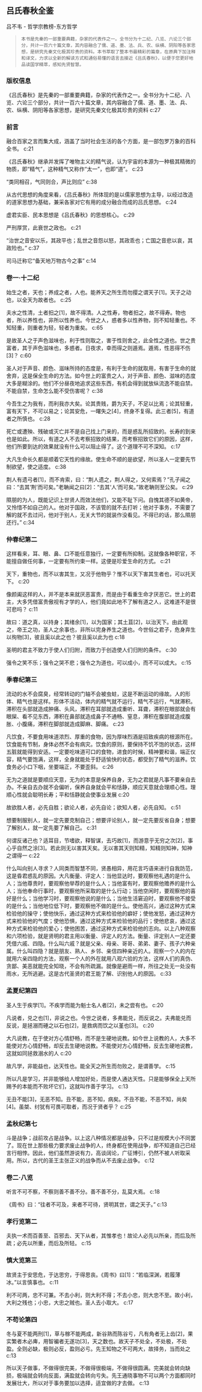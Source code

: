 ## 吕氏春秋全鉴

吕不韦  -  哲学宗教榜-东方哲学

>     本书是先秦的一部重要典籍，杂家的代表作之一。全书分为十二纪、八览、六论三个部分，共计一百六十篇文章，其内容融合了儒、道、墨、法、兵、农、纵横、阴阳等各家思想，是研究先秦文化极其珍贵的资料。本书萃取了整本书最精彩的篇章，在原典下加注释和译文，力求以全新的解读方式和通俗易懂的语言去接近《吕氏春秋》，以便于您更好地品读国学精萃，感知先贤智慧。


### 版权信息

《吕氏春秋》是先秦的一部重要典籍，杂家的代表作之一。全书分为十二纪、八览、六论三个部分，共计一百六十篇文章，其内容融合了儒、道、墨、法、兵、农、纵横、阴阳等各家思想，是研究先秦文化极其珍贵的资料 c:27

### 前言

融合百家之言而集大成，涵盖了当时社会生活的各个方面，是一部包罗万象的百科全书。 c:21

《吕氏春秋》继承并发挥了唯物主义的精气说，认为宇宙的本源为一种极其精微的物质，即“精气”，这种精气又称作“太一”，也即“道”。 c:23

“类同相召，气同则合，声比则应” c:38

从古代思想的角度来看，《吕氏春秋》所体现的是以儒家思想为主导，以经过改造的道家思想为基础，兼采各家对它有用的成分融合而成的吕氏思想。 c:24

虚君实臣、民本思想是《吕氏春秋》的思想核心。 c:29

严刑厚赏，此衰世之政也。 c:21

“治世之音安以乐，其政平也；乱世之音怨以怒，其政乖也；亡国之音悲以哀，其政险也。” c:37

司马迁称它“备天地万物古今之事” c:14

### 卷一·十二纪

始生之者，天也；养成之者，人也。能养天之所生而勿撄之谓天子[1]。天子之动也，以全天为故者也。 c:25

夫水之性清，土者抇之[1]，故不得清。人之性寿，物者抇之，故不得寿。物也者，所以养性也，非所以性养也。今世之人，惑者多以性养物，则不知轻重也。不知轻重，则重者为轻，轻者为重矣。 c:65

是故圣人之于声色滋味也，利于性则取之，害于性则舍之，此全性之道也。世之贵富者，其于声色滋味也，多惑者。日夜求，幸而得之则遁焉。遁焉，性恶得不伤[3]？ c:60

圣人对于声音、颜色、滋味所持的态度是，有利于生命的就取用，有害于生命的就舍弃，这是保全生命的方法。如今世上的富贵之人，对于声音、颜色、滋味的态度大多是糊涂的。他们不分昼夜地追求这些东西，有机会得到就放纵流逸不能自禁。不能自禁，生命怎么能不受伤害呢？ c:38

今吾生之为我有，而利我亦大矣。论其贵贱，爵为天子，不足以比焉；论其轻重，富有天下，不可以易之；论其安危，一曙失之[4]，终身不复得。此三者[5]，有道者之所慎也。 c:28

死亡或遭殃、残破或灭亡并不是自己找上门来的，而是惑乱所招致的。长寿的到来也是如此。所以，有道之人不去考察招致的结果，而考察招致它们的原因，这样，他们所要到达的效果就没有什么可以阻止得了。这个道理不可不深知。 c:17

大凡生命长久都是顺着它天性的缘故。使生命不顺的是欲望，所以圣人一定要先节制欲望，使之适度。 c:38

荆人有遗弓者[1]，而不肯索，曰：“荆人遗之，荆人得之，又何索焉？”孔子闻之曰：“去其‘荆’而可矣。”老聃闻之曰[2]：“去其‘人’而可矣。”故老聃则至公矣。 c:29

隰朋的为人，既能记识上世贤人而效法他们，又能不耻下问。自愧其德不如黄帝，又怜惜不如自己的人。他对于国政，不该管的就不去打听；他对于事务，不需要了解的就不去过问，他对于别人，无关大节的就装作没看见。不得已的话，那么隰朋还行。” c:34

### 仲春纪第二

这样看来，耳、眼、鼻、口不能任意独行，一定要有所抑制。这就像各种职官，不能擅自做任何事，一定要有所约束一样。这便是珍爱生命的方式。 c:21

天下，重物也，而不以害其生，又况于他物乎？惟不以天下害其生者也，可以托天下。 c:20

像颜阖这样的人，并不是本来就厌恶富贵，而是由于看重生命才厌恶它。世上的君主，大多凭借富贵傲视有才学的人，他们竟如此地不了解有道之人，这难道不是很可悲吗？ c:11

故曰：道之真，以持身；其绪余[1]，以为国家；其土苴[2]，以治天下。由此观之，帝王之功，圣人之余事也，非所以完身养生之道也。今世俗之君子，危身弃生以徇物[3]，彼且奚以此之也？彼且奚以此为也 c:18

圣明的君主不致力于使人们归附，而致力于创造使人们归附的条件。 c:30

强令之笑不乐；强令之哭不悲；强令之为道也，可以成小，而不可以成大。 c:15

### 季春纪第三

流动的水不会腐臭，经常转动的门轴不会被虫蛀，这是不断运动的缘故。人的形体、精气也是这样。形体不活动，体内的精气就不运行，精气不运行，气就滞积。滞积在头部就造成肿痛、头风，滞积在耳部就造成重听、耳聋，滞积在眼部就会有眼屎、看不见东西，滞积在鼻部就造成鼻子不通畅、窒息，滞积在腹部就造成腹胀、小腹痛，滞积在脚部就造成脚麻、脚痛。 c:23

凡饮食，不要食用味道浓烈、厚重的食物，因为厚味烈酒是招致疾病的根源所在。饮食能有节制，身体必然不会有病灾。饮食的原则，要保持不饥不饱的状态，这样五脏就能得到安适。一定要吃味道可口的食物，进食的时候，精神要和谐，端正仪容，精气要饱满，这样，全身就能处于舒适愉快的状态，都受到了精气的滋养。饮食务必小口下咽，坐要端正，不要歪斜。 c:26

无为之道就是要顺应天意，无为的本意是保养自身，无为之君就是凡事不要亲自去办。不亲自去办就不会偏听，保养自身就会平和恬静，顺应天意就会理顺心性。理顺心性就会聪明长寿；平和恬静就会使事业发展 c:20

故欲胜人者，必先自胜；欲论人者，必先自论；欲知人者，必先自知。 c:51

想要制服别人，就一定先要克制自己；想要评论别人，就一定先要反省自身；想要了解别人，就一定先要了解自己。 c:31

何谓反诸己也？适耳目，节嗜欲，释智谋，去巧故[1]，而游意乎无穷之次[2]，事心乎自然之涂[3]。若此则无以害其天矣。无以害其天则知精，知精则知神，知神之谓得一 c:22

什么叫向别人寻求？人同类而智慧不同，贤愚相异，用花言巧语来进行自我防范，这是昏君惑乱的原因。大凡衡量、评定人：当他显达时，要观察他礼遇的是什么人；当他尊贵时，要观察他举荐的是什么人；当他富有时，要观察他赡养的是什么人；当他奉命行事时，要观察他所采取的是什么行动；当他空闲时，要观察他的喜好是什么；当他学习时，要观察他说的是什么；当他生活窘迫时，要观察他不接受的是什么；当他地位低下时，要观察他不做的是什么。使他高兴，通过这种方式来检验他的操守；使他快乐，通过这种方式来检验他的癖好；使他发怒，通过这种方式来检验他的气度；使他恐惧，通过这种方式来检验他的品行；使他悲哀，通过这种方式来检验他的爱心；使他困苦，通过这种方式来检验他的志向。以上八种观察和六项检验，就是贤明的君主用以衡量、评定人的方法。衡量、评定别人一定还要凭借六戚、四隐。什么叫六戚？就是父亲、母亲、哥哥、弟弟、妻子、孩子六种亲属。什么叫四隐？就是朋友、熟人、乡邻、亲信四种亲近的人。观察一个人的内在就用六亲四隐的方法，观察一个人的外在就用八观六验的方法，这样人们的真伪、贪鄙、美恶就能完全知晓，不会有所疏漏。就像是避雨一样，所往之处无一处没有雨水，无所逃避。这是古代圣贤的君王能了解、识别他人的原因。 c:33

### 孟夏纪第四

圣人生于疾学[1]。不疾学而能为魁士名人者[2]，未之尝有也。 c:20

凡说者，兑之也[1]，非说之也。今世之说者，多弗能兑，而反说之。夫弗能兑而反说，是拯溺而硾之以石也[2]，是救病而饮之以堇也[3]。 c:20

大凡说教，在于使对方心情舒畅，而不是生硬地说教。如今世上说教的人，大多不能使对方心情舒畅，却反去生硬地说教。不能使对方心情舒畅，反去生硬地说教，这就如同拯救溺水的人 c:20

故凡学，非能益也，达天性也。能全天之所生而勿败之，是谓善学。 c:15

所以凡是学习，并非能够给人增加好处，而是使人通达天性。只是能够保全上天所赐予的本能而不败坏它们，这就叫作善于学习。 c:13

无丑不能[3]，无恶不知。丑不能，恶不知，病矣。不丑不能，不恶不知，尚矣[4]。虽桀、纣犹有可畏可取者，而况于贤者乎？ c:25

### 孟秋纪第七

斗是战争；战前攻占是战争。以上这八种情况都是战争，只不过是规模大小不同罢了。现在世上那些极力要求废止战争的人，终身都在使用战争，却不知道自己已经言行相悖。因此，他们虽然游说有力，高谈阔论，广征博引，仍然不被人听取采用。所以，古代的圣王主张正义的战争而从不去废止战争。 c:12

### 卷二·八览

听言不可不察，不察则善不善不分。善不善不分，乱莫大焉。 c:18

《周书》曰：“往者不可及，来者不可待，贤明其世，谓之天子。” c:13

### 孝行览第二

夫执一术而百善至、百邪去、天下从者，其惟孝也！故论人必先以所亲，而后及所疏；必先以所重，而后及所轻。 c:15

### 慎大览第三

故贤主于安思危，于达思穷，于得思丧。《周书》曰[1]：“若临深渊，若履薄冰。”以言慎事也。 c:11

利不可两，忠不可兼。不去小利，则大利不得；不去小忠，则大忠不至。故小利，大利之残也；小忠，大忠之贼也。圣人去小取大。 c:17

### 不苟论第四

冬与夏不能两刑[1]，草与稼不能两成，新谷熟而陈谷亏，凡有角者无上齿[2]，果实繁者木必庳，用智褊者无遂功[3]，天之数也。故天子不处全，不处极，不处盈。全则必缺，极则必反，盈则必亏。先王知物之不可两大，故择务，当而处之 c:13

所以天子做事，不做得很完美，不做得很极端，不做得很圆满。完美就会转向缺损，极端就会转向反面，满盈就会转向亏失。先王通晓事物不可以两个方面都同时发展壮大，所以对于事务要加以选择，适宜做的才去做。 c:13